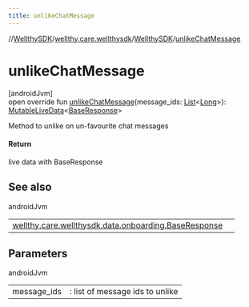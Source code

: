 ```yaml
---
title: unlikeChatMessage
---
```

//[WellthySDK](../../../index.html)/[wellthy.care.wellthysdk](../index.html)/[WellthySDK](index.html)/[unlikeChatMessage](unlike-chat-message.html)



# unlikeChatMessage



[androidJvm]\
open override fun [unlikeChatMessage](unlike-chat-message.html)(message_ids: [List](https://kotlinlang.org/api/latest/jvm/stdlib/kotlin.collections/-list/index.html)&lt;[Long](https://kotlinlang.org/api/latest/jvm/stdlib/kotlin/-long/index.html)&gt;): [MutableLiveData](https://developer.android.com/reference/kotlin/androidx/lifecycle/MutableLiveData.html)&lt;[BaseResponse](../../wellthy.care.wellthysdk.data.onboarding/-base-response/index.html)&gt;



Method to unlike on un-favourite chat messages



#### Return



live data with BaseResponse



## See also


androidJvm

| | |
|---|---|
| [wellthy.care.wellthysdk.data.onboarding.BaseResponse](../../wellthy.care.wellthysdk.data.onboarding/-base-response/index.html) |  |



## Parameters


androidJvm

| | |
|---|---|
| message_ids | : list of message ids to unlike |




